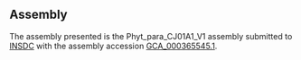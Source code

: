 

Assembly
--------

The assembly presented is the Phyt\_para\_CJ01A1\_V1 assembly submitted
to [INSDC](http://www.insdc.org) with the assembly accession
[GCA\_000365545.1](http://www.ebi.ac.uk/ena/data/view/GCA_000365545.1).
